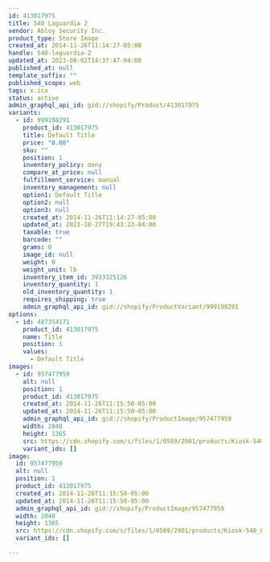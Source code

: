 ```yaml
---
id: 413017975
title: 540 Laguardia 2
vendor: Abloy Security Inc.
product_type: Store Image
created_at: 2014-11-26T11:14:27-05:00
handle: 540-laguardia-2
updated_at: 2023-08-02T14:37:47-04:00
published_at: null
template_suffix: ""
published_scope: web
tags: x.ica
status: active
admin_graphql_api_id: gid://shopify/Product/413017975
variants:
  - id: 999198291
    product_id: 413017975
    title: Default Title
    price: "0.00"
    sku: ""
    position: 1
    inventory_policy: deny
    compare_at_price: null
    fulfillment_service: manual
    inventory_management: null
    option1: Default Title
    option2: null
    option3: null
    created_at: 2014-11-26T11:14:27-05:00
    updated_at: 2023-10-27T19:43:23-04:00
    taxable: true
    barcode: ""
    grams: 0
    image_id: null
    weight: 0
    weight_unit: lb
    inventory_item_id: 3933325126
    inventory_quantity: 1
    old_inventory_quantity: 1
    requires_shipping: true
    admin_graphql_api_id: gid://shopify/ProductVariant/999198291
options:
  - id: 487354171
    product_id: 413017975
    name: Title
    position: 1
    values:
      - Default Title
images:
  - id: 957477959
    alt: null
    position: 1
    product_id: 413017975
    created_at: 2014-11-26T11:15:50-05:00
    updated_at: 2014-11-26T11:15:50-05:00
    admin_graphql_api_id: gid://shopify/ProductImage/957477959
    width: 2048
    height: 1365
    src: https://cdn.shopify.com/s/files/1/0589/2901/products/Kiosk-540_Laguardia4.jpg?v=1417018550
    variant_ids: []
image:
  id: 957477959
  alt: null
  position: 1
  product_id: 413017975
  created_at: 2014-11-26T11:15:50-05:00
  updated_at: 2014-11-26T11:15:50-05:00
  admin_graphql_api_id: gid://shopify/ProductImage/957477959
  width: 2048
  height: 1365
  src: https://cdn.shopify.com/s/files/1/0589/2901/products/Kiosk-540_Laguardia4.jpg?v=1417018550
  variant_ids: []

---
```


